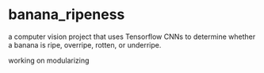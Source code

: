 # banana_ripeness

a computer vision project that uses Tensorflow CNNs to determine whether a banana is ripe, overripe, rotten, or underripe.


working on modularizing
